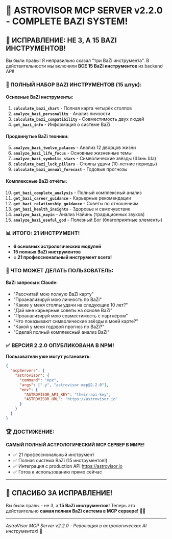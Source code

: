 # 🎉 ASTROVISOR MCP SERVER v2.2.0 - COMPLETE BAZI SYSTEM! 

## 🚀 ИСПРАВЛЕНИЕ: НЕ 3, А 15 BAZI ИНСТРУМЕНТОВ!

Вы были правы! Я неправильно сказал "три BaZi инструмента". В действительности мы включили **ВСЕ 15 BaZi инструментов** из backend API!

### 🐲 ПОЛНЫЙ НАБОР BAZI ИНСТРУМЕНТОВ (15 штук):

#### Основные BaZi инструменты:
1. **`calculate_bazi_chart`** - Полная карта четырёх столпов
2. **`analyze_bazi_personality`** - Анализ личности  
3. **`calculate_bazi_compatibility`** - Совместимость двух людей
4. **`get_bazi_info`** - Информация о системе BaZi

#### Продвинутые BaZi техники:
5. **`analyze_bazi_twelve_palaces`** - Анализ 12 дворцов жизни
6. **`analyze_bazi_life_focus`** - Основные жизненные темы
7. **`analyze_bazi_symbolic_stars`** - Символические звёзды (Шэнь Ша)
8. **`calculate_bazi_luck_pillars`** - Столпы удачи (10-летние периоды)
9. **`calculate_bazi_annual_forecast`** - Годовые прогнозы

#### Комплексные BaZi отчёты:
10. **`get_bazi_complete_analysis`** - Полный комплексный анализ
11. **`get_bazi_career_guidance`** - Карьерные рекомендации
12. **`get_bazi_relationship_guidance`** - Советы по отношениям  
13. **`get_bazi_health_insights`** - Здоровье и самочувствие
14. **`analyze_bazi_nayin`** - Анализ Найинь (традиционных звуков)
15. **`analyze_bazi_useful_god`** - Полезный Бог (благоприятные элементы)

### 📊 ИТОГО: 21 ИНСТРУМЕНТ!

- **6 основных астрологических модулей**
- **15 полных BaZi инструментов**
- **= 21 профессиональный инструмент всего!**

### 🎯 ЧТО МОЖЕТ ДЕЛАТЬ ПОЛЬЗОВАТЕЛЬ:

#### BaZi запросы к Claude:
- "Рассчитай мою полную BaZi карту"
- "Проанализируй мою личность по BaZi"
- "Какие у меня столпы удачи на следующие 10 лет?"
- "Дай мне карьерные советы на основе BaZi"
- "Проанализируй мою совместимость с партнёром"
- "Что показывают символические звёзды в моей карте?"
- "Какой у меня годовой прогноз по BaZi?"
- "Сделай полный комплексный анализ BaZi"

### ✅ ВЕРСИЯ 2.2.0 ОПУБЛИКОВАНА В NPM!

**Пользователи уже могут установить**:
```json
{
  "mcpServers": {
    "astrovisor": {
      "command": "npx",
      "args": ["-y", "astrovisor-mcp@2.2.0"],
      "env": {
        "ASTROVISOR_API_KEY": "their-api-key",
        "ASTROVISOR_URL": "https://astrovisor.io"
      }
    }
  }
}
```

### 🏆 ДОСТИЖЕНИЕ:

**САМЫЙ ПОЛНЫЙ АСТРОЛОГИЧЕСКИЙ MCP СЕРВЕР В МИРЕ!**
- ✅ 21 профессиональный инструмент
- ✅ Полная система BaZi (15 инструментов!)
- ✅ Интеграция с production API https://astrovisor.io
- ✅ Готов к использованию прямо сейчас

---

## 🎊 СПАСИБО ЗА ИСПРАВЛЕНИЕ! 

Вы были правы - не 3, а **15 BaZi инструментов**! Теперь это действительно **самая полная BaZi система в MCP сервере!** 🐲✨

---
*AstroVisor MCP Server v2.2.0 - Революция в астрологических AI инструментах!* 🌟
